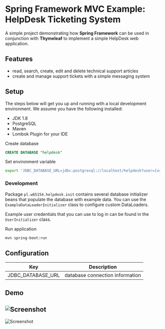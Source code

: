 # Spring Framework MVC Example: HelpDesk Ticketing System 

A simple project demonstrating how **Spring Framework** can be used in conjunction with **Thymeleaf** to implement a simple HelpDesk web application.

## Features

* read, search, create, edit and delete technical support articles
* create and manage support tickets with a simple messaging system

## Setup
The steps below will get you up and running with a local development environment. We assume you have the following installed:

* JDK 1.8
* PostgreSQL
* Maven
* Lombok Plugin for your IDE

Create database
````sql
CREATE DATABASE "helpdesk"
````

Set environment variable
```bash
export 'JDBC_DATABASE_URL=jdbc:postgresql://localhost/helpdesk?user=[username]&password=[password]'
```

### Development
Package `pl.w65154.helpdesk.init` contains several database initializer beans that populate the database with example data. 
You can use the `ExampleDataLoaderInitializer` class to configure custom DataLoaders.

Example user credentials that you can use to log in can be found in the `UserInitializer` class.

Run application
```bash
mvn spring-boot:run
```

Configuration
-----
| Key               | Description                     |
|-------------------|---------------------------------|
| JDBC_DATABASE_URL | database connection information |

Demo
-----
![Screenshot](docs/images/helpdesk-com-home-example.png)
-----
![Screenshot](docs/images/helpdesk-com-ticket-example.png)